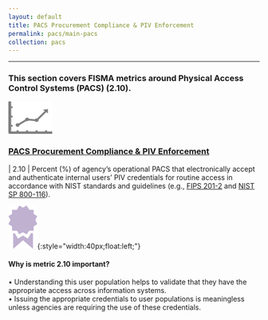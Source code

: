 ```yaml
---
layout: default
title: PACS Procurement Compliance & PIV Enforcement
permalink: pacs/main-pacs
collection: pacs
---
```

---
<h3> This section covers FISMA metrics around Physical Access Control Systems (PACS) (2.10). </h3>

<img src="../img/graph.png" alt="logo" />

### [PACS Procurement Compliance & PIV Enforcement](collection-210)

| 2.10 | Percent (%) of agency’s operational PACS that electronically accept and authenticate internal users’ PIV credentials for routine access in accordance with NIST standards and guidelines (e.g., [FIPS 201-2](http://nvlpubs.nist.gov/nistpubs/FIPS/NIST.FIPS.201-2.pdf) and [NIST SP 800-116](http://nvlpubs.nist.gov/nistpubs/Legacy/SP/nistspecialpublication800-116.pdf)).

![ribbon logo](../img/ribbon.png){:style="width:40px;float:left;"}
<div class="usa-alert usa-alert;">
  <div class="usa-alert-body">
    <p class="usa-alert-text"><H4>Why is metric 2.10 important?</H4>
    • Understanding this user population helps to validate that they have the appropriate access across information systems. <br>
    • Issuing the appropriate credentials to user populations is meaningless unless agencies are requiring the use of these credentials.
    </p>
</div>
</div>
